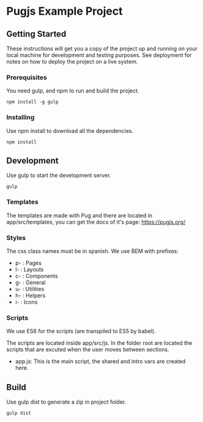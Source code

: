 # Pugjs Example Project



## Getting Started

These instructions will get you a copy of the project up and running on your local machine for development and testing purposes. See deployment for notes on how to deploy the project on a live system.

### Prerequisites

You need gulp, and npm to run and build the project.

```
npm install -g gulp
```

### Installing

Use npm install to download all the dependencies.

```
npm install
```

## Development

Use gulp to start the development server.

```
gulp
```

### Templates

The templates are made with Pug and there are located in app/src/templates, you can get the docs of it's page: https://pugjs.org/


### Styles

The css class names must be in spanish. We use BEM with prefixes:
- p- : Pages
- l- : Layouts
- c- : Components
- g- : General
- u- : Utilities
- h- : Helpers
- i- : Icons


### Scripts

We use ES6 for the scripts (are transpiled to ES5 by babel).

The scripts are located inside app/src/js. In the folder root are located the scripts that are excuted when the user moves between sections.

- app.js: This is the main script, the shared and intro vars are created here.


## Build

Use gulp dist to generate a zip in project folder.

```
gulp dist
```
